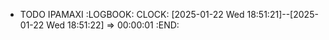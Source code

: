 - TODO IPAMAXI
  :LOGBOOK:
  CLOCK: [2025-01-22 Wed 18:51:21]--[2025-01-22 Wed 18:51:22] =>  00:00:01
  :END: